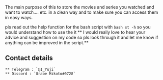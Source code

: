 The main purpose of this to store the movies and series you watched and want to watch.... etc. in a clean way and to make sure you can access them in easy ways.            

pls read out the help function for the bash script with `bash st -h` so you would understand how to use the it
** I would really love to hear your advice and suggestion on my code so pls look through it and let me know if anything can be improved in the script.**


## Contact details
    ** Telegram : `@I_Yuji`
    ** Discord : `Urabe Mikoto#0728`